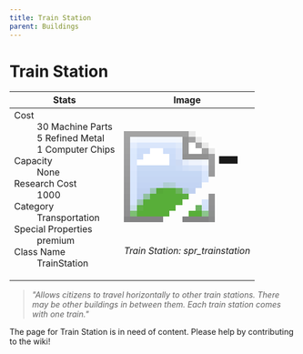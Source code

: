 ```yaml
---
title: Train Station
parent: Buildings
---
```

# Train Station

[//]: # (Pre-generated content)
<table><thead><tr><th>Stats</th><th>Image</th></tr></thead><tbody><tr><td><dl><dt>Cost</dt><dd>30 Machine Parts<br>5 Refined Metal<br>1 Computer Chips</dd><dt>Capacity</dt><dd>None</dd><dt>Research Cost</dt><dd>1000</dd><dt>Category</dt><dd>Transportation</dd><dt>Special Properties</dt><dd>premium</dd><dt>Class Name</dt><dd>TrainStation</dd></dl></td><td><style>.building-image {width: 200px;height: 200px;overflow: hidden;position: relative;}.building-image img {image-rendering: pixelated;object-fit: none;transform: scale(10);transform-origin: left top;position: absolute;left: 0;top: 0;}</style><div class="building-image"><img style="object-position: -50px -1127px;" src="https://tfe2-wiki.github.io/assets/sprites.png" alt="Train Station Back"><img style="object-position: -840px -729px;" src="https://tfe2-wiki.github.io/assets/sprites.png" alt="Train Station"></div><i>Train Station: spr_trainstation</i></td></tr></tbody></table><blockquote><i>"Allows citizens to travel horizontally to other train stations. There may be other buildings in between them. Each train station comes with one train."</i></blockquote>

The page for Train Station is in need of content. Please help by contributing to the wiki!
